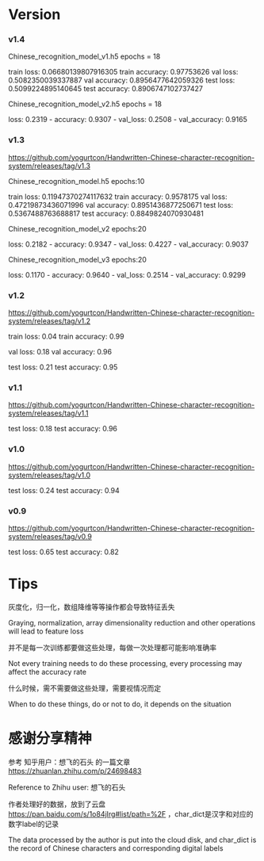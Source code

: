 # Version

### v1.4 ###



Chinese_recognition_model_v1.h5    epochs = 18

train loss: 0.06680139807916305     train accuracy: 0.97753626
val loss: 0.5082350039337887     val accuracy: 0.8956477642059326
test loss: 0.5099224895140645     test accuracy: 0.8906747102737427

Chinese_recognition_model_v2.h5    epochs = 18

loss: 0.2319 - accuracy: 0.9307 - val_loss: 0.2508 - val_accuracy: 0.9165

### v1.3 ###

https://github.com/yogurtcon/Handwritten-Chinese-character-recognition-system/releases/tag/v1.3

Chinese_recognition_model.h5    epochs:10

train loss: 0.11947370274117632     train accuracy: 0.9578175
val loss: 0.47219873436071996     val accuracy: 0.8951436877250671
test loss: 0.5367488763688817     test accuracy: 0.8849824070930481

Chinese_recognition_model_v2    epochs:20

loss: 0.2182 - accuracy: 0.9347 - val_loss: 0.4227 - val_accuracy: 0.9037

Chinese_recognition_model_v3    epochs:20

loss: 0.1170 - accuracy: 0.9640 - val_loss: 0.2514 - val_accuracy: 0.9299

### v1.2 ###

https://github.com/yogurtcon/Handwritten-Chinese-character-recognition-system/releases/tag/v1.2

train loss: 0.04     train accuracy: 0.99

val loss: 0.18     val accuracy: 0.96

test loss: 0.21     test accuracy: 0.95

### v1.1 ###

https://github.com/yogurtcon/Handwritten-Chinese-character-recognition-system/releases/tag/v1.1

test loss: 0.18     test accuracy: 0.96

### v1.0 ###

https://github.com/yogurtcon/Handwritten-Chinese-character-recognition-system/releases/tag/v1.0

test loss: 0.24 test accuracy: 0.94

### v0.9 ###

https://github.com/yogurtcon/Handwritten-Chinese-character-recognition-system/releases/tag/v0.9

test loss: 0.65 test accuracy: 0.82

# Tips

灰度化，归一化，数组降维等等操作都会导致特征丢失

Graying, normalization, array dimensionality reduction and other operations will lead to feature loss

并不是每一次训练都要做这些处理，每做一次处理都可能影响准确率

Not every training needs to do these processing, every processing may affect the accuracy rate

什么时候，需不需要做这些处理，需要视情况而定

When to do these things, do or not to do, it depends on the situation

# 感谢分享精神

参考 知乎用户：想飞的石头 的一篇文章 https://zhuanlan.zhihu.com/p/24698483

Reference to Zhihu user: 想飞的石头

作者处理好的数据，放到了云盘 https://pan.baidu.com/s/1o84jIrg#list/path=%2F ，char_dict是汉字和对应的数字label的记录

The data processed by the author is put into the cloud disk, and char_dict is the record of Chinese characters and corresponding digital labels

